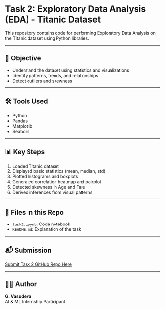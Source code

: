# Task 2: Exploratory Data Analysis (EDA) - Titanic Dataset

This repository contains code for performing Exploratory Data Analysis on the Titanic dataset using Python libraries.

---

## 🎯 Objective

- Understand the dataset using statistics and visualizations
- Identify patterns, trends, and relationships
- Detect outliers and skewness

---

## 🛠 Tools Used

- Python
- Pandas
- Matplotlib
- Seaborn

---

## 📊 Key Steps

1. Loaded Titanic dataset
2. Displayed basic statistics (mean, median, std)
3. Plotted histograms and boxplots
4. Generated correlation heatmap and pairplot
5. Detected skewness in Age and Fare
6. Derived inferences from visual patterns

---

## 📁 Files in this Repo

- `task2.ipynb`: Code notebook
- `README.md`: Explanation of the task

---

## 📬 Submission

[Submit Task 2 GitHub Repo Here](https://forms.gle/xSbMsLw2UwcVA3mJA)

---

## 👨‍💻 Author

**G. Vasudeva**  
AI & ML Internship Participant
